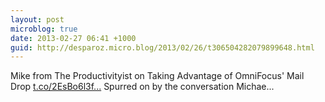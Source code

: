 ```yaml
---
layout: post
microblog: true
date: 2013-02-27 06:41 +1000
guid: http://desparoz.micro.blog/2013/02/26/t306504282079899648.html
---
```

Mike from The Productivityist on Taking Advantage of OmniFocus' Mail Drop [t.co/2EsBo6l3f...](http://t.co/2EsBo6l3f7) Spurred on by the conversation Michae...
